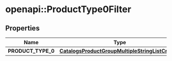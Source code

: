 # openapi::ProductType0Filter


## Properties
Name | Type | Description | Notes
------------ | ------------- | ------------- | -------------
**PRODUCT_TYPE_0** | [**CatalogsProductGroupMultipleStringListCriteria**](.md) |  | 



